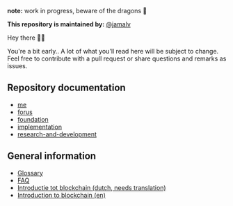 **note:** work in progress, beware of the dragons 🐉 

**This repository is maintained by:** [@jamalv](https://github.com/jamalv)

Hey there 👋🏻

You're a bit early.. A lot of what you'll read here will be subject to change. Feel free to contribute with a pull request or share questions and remarks as issues.

## Repository documentation
* [me](me/README.md)
* [forus](forus/README.md)
* [foundation](foundation/README.md)
* [implementation](implementation/README.md)
* [research-and-development](research-and-development/README.md)

## General information
* [Glossary](glossary.md)
* [FAQ](faq.md)
* [Introductie tot blockchain (dutch, needs translation)](posts/blockchain-intro.md)
* [Introduction to blockchain (en)](posts/blockchain-intro-en.md)


